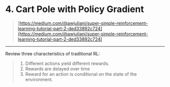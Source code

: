 # 4. Cart Pole with Policy Gradient

> [https://medium.com/@awjuliani/super-simple-reinforcement-learning-tutorial-part-2-ded33892c724](https://medium.com/@awjuliani/super-simple-reinforcement-learning-tutorial-part-2-ded33892c724)

---

Review three characteristics of traditional RL:

> 1. Different actions yield different rewards.
> 2. Rewards are delayed over time
> 3. Reward for an action is conditional on the state of the environment.





